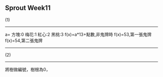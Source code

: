 Sprout Week11
-
(1)

---
a=
方塊:0
梅花:1
紅心:2
黑桃:3
f(x)=a*13+點數,非鬼牌時
f(x)=53,第一張鬼牌
f(x)=54,第二張鬼牌

---
(2)

---
將樹做編號，樹根為0，